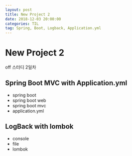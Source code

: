 ```yaml
---
layout: post
title: New Project 2
date: 2018-12-03 20:00:00
categories: TIL
tag: Spring, Boot, Logback, Application.yml
---
```

# New Project 2

off 스터디 2일차

## Spring Boot MVC with Application.yml

- spring boot
- spring boot web
- spring boot mvc
- application.yml

## LogBack with lombok

- console
- file
- lombok